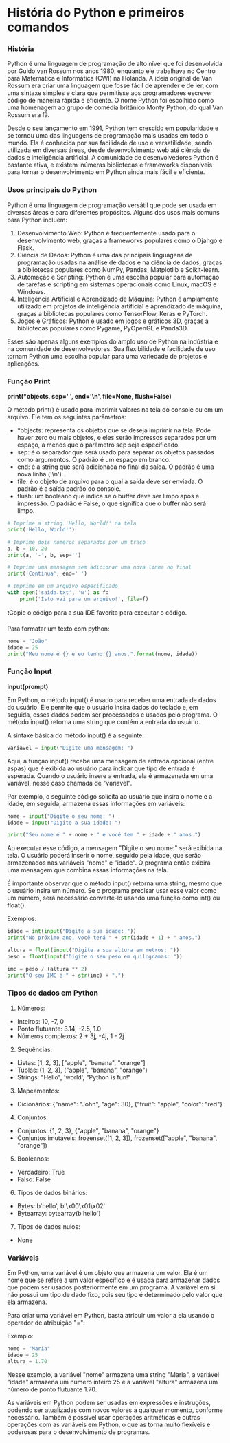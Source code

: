 # História do Python e primeiros comandos

### História

Python é uma linguagem de programação de alto nível que foi desenvolvida por Guido van Rossum nos anos 1980, enquanto ele trabalhava no Centro para Matemática e Informática (CWI) na Holanda. A ideia original de Van Rossum era criar uma linguagem que fosse fácil de aprender e de ler, com uma sintaxe simples e clara que permitisse aos programadores escrever código de maneira rápida e eficiente. O nome Python foi escolhido como uma homenagem ao grupo de comédia britânico Monty Python, do qual Van Rossum era fã.

Desde o seu lançamento em 1991, Python tem crescido em popularidade e se tornou uma das linguagens de programação mais usadas em todo o mundo. Ela é conhecida por sua facilidade de uso e versatilidade, sendo utilizada em diversas áreas, desde desenvolvimento web até ciência de dados e inteligência artificial. A comunidade de desenvolvedores Python é bastante ativa, e existem inúmeras bibliotecas e frameworks disponíveis para tornar o desenvolvimento em Python ainda mais fácil e eficiente.

### Usos principais do Python

Python é uma linguagem de programação versátil que pode ser usada em diversas áreas e para diferentes propósitos. Alguns dos usos mais comuns para Python incluem:

1. Desenvolvimento Web: Python é frequentemente usado para o desenvolvimento web, graças a frameworks populares como o Django e Flask.
2. Ciência de Dados: Python é uma das principais linguagens de programação usadas na análise de dados e na ciência de dados, graças a bibliotecas populares como NumPy, Pandas, Matplotlib e Scikit-learn.
3. Automação e Scripting: Python é uma escolha popular para automação de tarefas e scripting em sistemas operacionais como Linux, macOS e Windows.
4. Inteligência Artificial e Aprendizado de Máquina: Python é amplamente utilizado em projetos de inteligência artificial e aprendizado de máquina, graças a bibliotecas populares como TensorFlow, Keras e PyTorch.
5. Jogos e Gráficos: Python é usado em jogos e gráficos 3D, graças a bibliotecas populares como Pygame, PyOpenGL e Panda3D.

Esses são apenas alguns exemplos do amplo uso de Python na indústria e na comunidade de desenvolvedores. Sua flexibilidade e facilidade de uso tornam Python uma escolha popular para uma variedade de projetos e aplicações.

### Função Print
**print(\*objects, sep=' ', end='\n', file=None, flush=False)**

O método print() é usado para imprimir valores na tela do console ou em um arquivo. Ele tem os seguintes parâmetros:

- *objects: representa os objetos que se deseja imprimir na tela. Pode haver zero ou mais objetos, e eles serão impressos separados por um espaço, a menos que o parâmetro sep seja especificado.
- sep: é o separador que será usado para separar os objetos passados como argumentos. O padrão é um espaço em branco.
- end: é a string que será adicionada no final da saída. O padrão é uma nova linha ('\n').
- file: é o objeto de arquivo para o qual a saída deve ser enviada. O padrão é a saída padrão do console.
- flush: um booleano que indica se o buffer deve ser limpo após a impressão. O padrão é False, o que significa que o buffer não será limpo.

```python
# Imprime a string 'Hello, World!' na tela
print('Hello, World!')

# Imprime dois números separados por um traço
a, b = 10, 20
print(a, '-', b, sep='')

# Imprime uma mensagem sem adicionar uma nova linha no final
print('Continua', end=' ')

# Imprime em um arquivo especificado
with open('saida.txt', 'w') as f:
    print('Isto vai para um arquivo!', file=f)
```
:exclamation:Copie o código para a sua IDE favorita para executar o código.

Para formatar um texto com python: 
```python
nome = "João"
idade = 25
print("Meu nome é {} e eu tenho {} anos.".format(nome, idade))
```

### Função Input
**input(prompt)**

Em Python, o método input() é usado para receber uma entrada de dados do usuário. Ele permite que o usuário insira dados do teclado e, em seguida, esses dados podem ser processados e usados pelo programa. O método input() retorna uma string que contém a entrada do usuário.

A sintaxe básica do método input() é a seguinte:

```python
variavel = input("Digite uma mensagem: ")
```

Aqui, a função input() recebe uma mensagem de entrada opcional (entre aspas) que é exibida ao usuário para indicar que tipo de entrada é esperada. Quando o usuário insere a entrada, ela é armazenada em uma variável, nesse caso chamada de "variavel".

Por exemplo, o seguinte código solicita ao usuário que insira o nome e a idade, em seguida, armazena essas informações em variáveis:

```python
nome = input("Digite o seu nome: ")
idade = input("Digite a sua idade: ")

print("Seu nome é " + nome + " e você tem " + idade + " anos.")
```

Ao executar esse código, a mensagem "Digite o seu nome:" será exibida na tela. O usuário poderá inserir o nome, seguido pela idade, que serão armazenados nas variáveis "nome" e "idade". O programa então exibirá uma mensagem que combina essas informações na tela.

É importante observar que o método input() retorna uma string, mesmo que o usuário insira um número. Se o programa precisar usar esse valor como um número, será necessário convertê-lo usando uma função como int() ou float().

Exemplos:

```python
idade = int(input("Digite a sua idade: "))
print("No próximo ano, você terá " + str(idade + 1) + " anos.")
```

```python
altura = float(input("Digite a sua altura em metros: "))
peso = float(input("Digite o seu peso em quilogramas: "))

imc = peso / (altura ** 2)
print("O seu IMC é " + str(imc) + ".")
```

### Tipos de dados em Python

1. Números:
  - Inteiros: 10, -7, 0
  - Ponto flutuante: 3.14, -2.5, 1.0
  - Números complexos: 2 + 3j, -4j, 1 - 2j
2. Sequências:
  - Listas: [1, 2, 3], ["apple", "banana", "orange"]
  - Tuplas: (1, 2, 3), ("apple", "banana", "orange")
  - Strings: "Hello", 'world', "Python is fun!"
3. Mapeamentos:
  - Dicionários: {"name": "John", "age": 30}, {"fruit": "apple", "color": "red"}
4. Conjuntos:
  - Conjuntos: {1, 2, 3}, {"apple", "banana", "orange"}
  - Conjuntos imutáveis: frozenset([1, 2, 3]), frozenset(["apple", "banana", "orange"])
5. Booleanos:
  - Verdadeiro: True
  - Falso: False
6. Tipos de dados binários:
  - Bytes: b'hello', b'\x00\x01\x02'
  - Bytearray: bytearray(b'hello')
7. Tipos de dados nulos:
  - None

### Variáveis

Em Python, uma variável é um objeto que armazena um valor. Ela é um nome que se refere a um valor específico e é usada para armazenar dados que podem ser usados ​​posteriormente em um programa. A variável em si não possui um tipo de dado fixo, pois seu tipo é determinado pelo valor que ela armazena.

Para criar uma variável em Python, basta atribuir um valor a ela usando o operador de atribuição "=":

Exemplo:

```python
nome = "Maria"
idade = 25
altura = 1.70
```

Nesse exemplo, a variável "nome" armazena uma string "Maria", a variável "idade" armazena um número inteiro 25 e a variável "altura" armazena um número de ponto flutuante 1.70.

As variáveis em Python podem ser usadas em expressões e instruções, podendo ser atualizadas com novos valores a qualquer momento, conforme necessário. Também é possível usar operações aritméticas e outras operações com as variáveis em Python, o que as torna muito flexíveis e poderosas para o desenvolvimento de programas.
